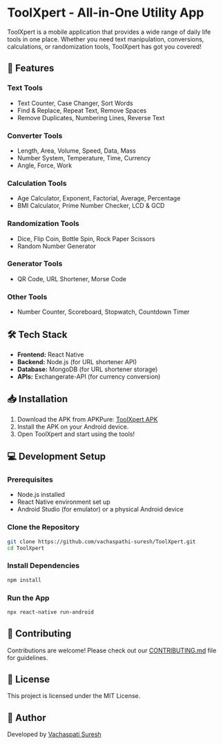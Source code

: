 # ToolXpert - All-in-One Utility App

ToolXpert is a mobile application that provides a wide range of daily life tools in one place. Whether you need text manipulation, conversions, calculations, or randomization tools, ToolXpert has got you covered!

## 🚀 Features

### **Text Tools**
- Text Counter, Case Changer, Sort Words
- Find & Replace, Repeat Text, Remove Spaces
- Remove Duplicates, Numbering Lines, Reverse Text

### **Converter Tools**
- Length, Area, Volume, Speed, Data, Mass
- Number System, Temperature, Time, Currency
- Angle, Force, Work

### **Calculation Tools**
- Age Calculator, Exponent, Factorial, Average, Percentage
- BMI Calculator, Prime Number Checker, LCD & GCD

### **Randomization Tools**
- Dice, Flip Coin, Bottle Spin, Rock Paper Scissors
- Random Number Generator

### **Generator Tools**
- QR Code, URL Shortener, Morse Code

### **Other Tools**
- Number Counter, Scoreboard, Stopwatch, Countdown Timer

## 🛠 Tech Stack
- **Frontend:** React Native
- **Backend:** Node.js (for URL shortener API)
- **Database:** MongoDB (for URL shortener storage)
- **APIs:** Exchangerate-API (for currency conversion)

## 📥 Installation
1. Download the APK from APKPure: [ToolXpert APK](https://apkpure.net/toolxpert/com.juggernaut09.toolxpert)
2. Install the APK on your Android device.
3. Open ToolXpert and start using the tools!

## 💻 Development Setup
### **Prerequisites**
- Node.js installed
- React Native environment set up
- Android Studio (for emulator) or a physical Android device

### **Clone the Repository**
```sh
git clone https://github.com/vachaspathi-suresh/ToolXpert.git
cd ToolXpert
```

### **Install Dependencies**
```sh
npm install
```

### **Run the App**
```sh
npx react-native run-android
```

## 🤝 Contributing
Contributions are welcome! Please check out our [CONTRIBUTING.md](CONTRIBUTING.md) file for guidelines.

## 📜 License
This project is licensed under the MIT License.

## 👤 Author
Developed by [Vachaspati Suresh](https://www.linkedin.com/in/vachaspati-suresh/)

